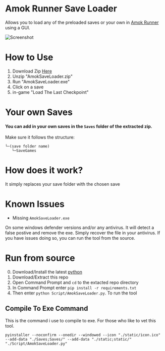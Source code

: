 # Amok Runner Save Loader

Allows you to load any of the preloaded saves or your own in [Amok Runner](https://store.steampowered.com/app/2077650/Amok_Runner/) using a GUI.

![Screenshot](https://i.imgur.com/6EyOxLY.jpg)

# How to Use

1. Download Zip [Here](https://github.com/lejara/AmokRunnerSaveLoader/releases)
2. Unzip "AmokSaveLoader.zip"
3. Run "AmokSaveLoader.exe"
4. Click on a save
5. in-game "Load The Last Checkpoint"

# Your own Saves

#### You can add in your own saves in the `Saves` folder of the extracted zip.

Make sure it follows the structure:

```
└─(save folder name)
   └─SaveGames
```

# How does it work?

It simply replaces your save folder with the chosen save

# Known Issues

- Missing `AmokSaveLoader.exe`

On some windows defender versions and/or any antivirus. It will detect a false postive and remove the exe. Simply recover the file in your antivirus.
If you have issues doing so, you can run the tool from the source.

# Run from source

0. Download/Install the latest [python](https://www.python.org/downloads/)
1. Download/Extract this repo
2. Open Command Prompt and `cd` to the extacted repo directory
3. In Command Prompt enter `pip install -r requirements.txt`
4. Then enter `python Script/AmokSaveLoader.py`. To run the tool

## Compile To Exe Command

This is the command i use to compile to exe. For those who like to vet this tool.

```
pyinstaller --noconfirm --onedir --windowed --icon "./static/icon.ico" --add-data "./Saves;Saves/" --add-data "./static;static/" "./Script/AmokSaveLoader.py"
```
